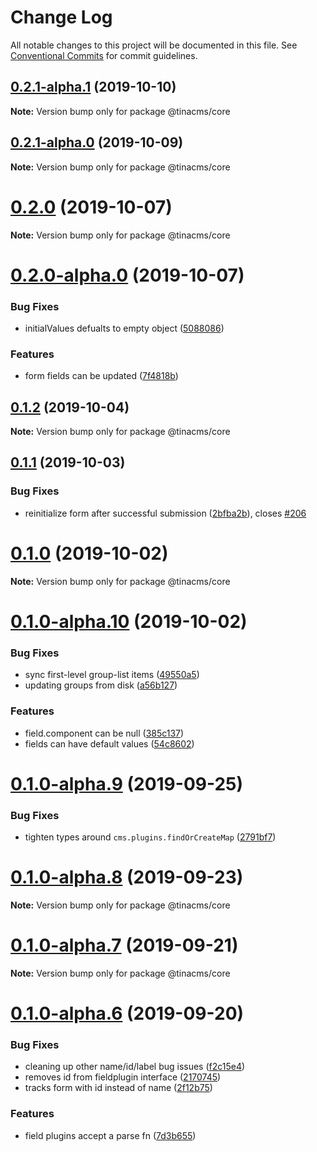 # Change Log

All notable changes to this project will be documented in this file.
See [Conventional Commits](https://conventionalcommits.org) for commit guidelines.

## [0.2.1-alpha.1](https://github.com/tinacms/tinacms/compare/@tinacms/core@0.1.1...@tinacms/core@0.2.1-alpha.1) (2019-10-10)

**Note:** Version bump only for package @tinacms/core





## [0.2.1-alpha.0](https://github.com/tinacms/tinacms/compare/@tinacms/core@0.1.1...@tinacms/core@0.2.1-alpha.0) (2019-10-09)

**Note:** Version bump only for package @tinacms/core





# [0.2.0](https://github.com/tinacms/tinacms/compare/@tinacms/core@0.2.0-alpha.0...@tinacms/core@0.2.0) (2019-10-07)

**Note:** Version bump only for package @tinacms/core





# [0.2.0-alpha.0](https://github.com/tinacms/tinacms/compare/@tinacms/core@0.1.1...@tinacms/core@0.2.0-alpha.0) (2019-10-07)


### Bug Fixes

* initialValues defualts to empty object ([5088086](https://github.com/tinacms/tinacms/commit/5088086))


### Features

* form fields can be updated ([7f4818b](https://github.com/tinacms/tinacms/commit/7f4818b))





## [0.1.2](https://github.com/tinacms/tinacms/compare/@tinacms/core@0.1.2-alpha.0...@tinacms/core@0.1.2) (2019-10-04)

**Note:** Version bump only for package @tinacms/core





## [0.1.1](https://github.com/tinacms/tinacms/compare/@tinacms/core@0.1.0...@tinacms/core@0.1.1) (2019-10-03)


### Bug Fixes

* reinitialize form after successful submission ([2bfba2b](https://github.com/tinacms/tinacms/commit/2bfba2b)), closes [#206](https://github.com/tinacms/tinacms/issues/206)





# [0.1.0](https://github.com/tinacms/tinacms/compare/@tinacms/core@0.1.0-alpha.10...@tinacms/core@0.1.0) (2019-10-02)

**Note:** Version bump only for package @tinacms/core





# [0.1.0-alpha.10](https://github.com/tinacms/tinacms/compare/@tinacms/core@0.1.0-alpha.9...@tinacms/core@0.1.0-alpha.10) (2019-10-02)


### Bug Fixes

* sync first-level group-list items ([49550a5](https://github.com/tinacms/tinacms/commit/49550a5))
* updating groups from disk ([a56b127](https://github.com/tinacms/tinacms/commit/a56b127))


### Features

* field.component can be null ([385c137](https://github.com/tinacms/tinacms/commit/385c137))
* fields can have default values ([54c8602](https://github.com/tinacms/tinacms/commit/54c8602))





# [0.1.0-alpha.9](https://github.com/tinacms/tinacms/compare/@tinacms/core@0.1.0-alpha.8...@tinacms/core@0.1.0-alpha.9) (2019-09-25)


### Bug Fixes

* tighten types around `cms.plugins.findOrCreateMap` ([2791bf7](https://github.com/tinacms/tinacms/commit/2791bf7))





# [0.1.0-alpha.8](https://github.com/tinacms/tinacms/compare/@tinacms/core@0.1.0-alpha.7...@tinacms/core@0.1.0-alpha.8) (2019-09-23)

**Note:** Version bump only for package @tinacms/core





# [0.1.0-alpha.7](https://github.com/tinacms/tinacms/compare/@tinacms/core@0.1.0-alpha.6...@tinacms/core@0.1.0-alpha.7) (2019-09-21)

**Note:** Version bump only for package @tinacms/core





# [0.1.0-alpha.6](https://github.com/tinacms/tinacms/compare/@tinacms/core@0.1.0-alpha.5...@tinacms/core@0.1.0-alpha.6) (2019-09-20)


### Bug Fixes

* cleaning up other name/id/label bug issues ([f2c15e4](https://github.com/tinacms/tinacms/commit/f2c15e4))
* removes id from fieldplugin interface ([2170745](https://github.com/tinacms/tinacms/commit/2170745))
* tracks form with id instead of name ([2f12b75](https://github.com/tinacms/tinacms/commit/2f12b75))


### Features

* field plugins accept a parse fn ([7d3b655](https://github.com/tinacms/tinacms/commit/7d3b655))
